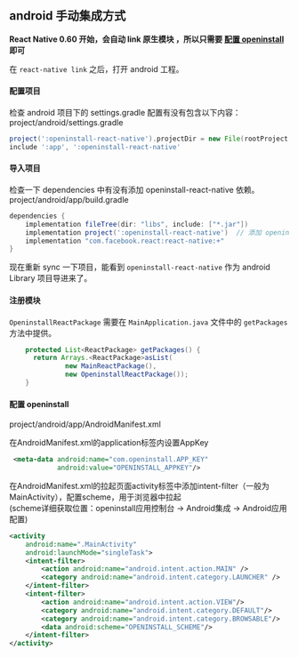 ## android 手动集成方式

**React Native 0.60 开始，会自动 link 原生模块 ，所以只需要 [配置 openinstall](#step4) 即可**


在 `react-native link` 之后，打开 android 工程。

#### 配置项目
检查 android 项目下的 settings.gradle 配置有没有包含以下内容：  
project/android/settings.gradle  
``` gradle
project(':openinstall-react-native').projectDir = new File(rootProject.projectDir, '../node_modules/openinstall-react-native/android')
include ':app', ':openinstall-react-native'
```
#### 导入项目
检查一下 dependencies 中有没有添加 openinstall-react-native 依赖。  
project/android/app/build.gradle

``` gradle
dependencies {
    implementation fileTree(dir: "libs", include: ["*.jar"])
    implementation project(':openinstall-react-native')  // 添加 openinstall 依赖
    implementation "com.facebook.react:react-native:+" 
}
```

现在重新 sync 一下项目，能看到 `openinstall-react-native` 作为 android Library 项目导进来了。  
#### 注册模块
`OpeninstallReactPackage` 需要在 `MainApplication.java` 文件中的 `getPackages` 方法中提供。  

``` java
    protected List<ReactPackage> getPackages() {
      return Arrays.<ReactPackage>asList(
              new MainReactPackage(),
              new OpeninstallReactPackage());
    }

```

#### 配置 openinstall
<a id='step4'></a>
project/android/app/AndroidManifest.xml

在AndroidManifest.xml的application标签内设置AppKey  
``` xml
 <meta-data android:name="com.openinstall.APP_KEY"
            android:value="OPENINSTALL_APPKEY"/>

```

在AndroidManifest.xml的拉起页面activity标签中添加intent-filter（一般为MainActivity），配置scheme，用于浏览器中拉起  
(scheme详细获取位置：openinstall应用控制台 -> Android集成 -> Android应用配置)  

``` xml
<activity
    android:name=".MainActivity"
    android:launchMode="singleTask">
    <intent-filter>
        <action android:name="android.intent.action.MAIN" />
        <category android:name="android.intent.category.LAUNCHER" />
    </intent-filter>
    <intent-filter>
        <action android:name="android.intent.action.VIEW"/>
        <category android:name="android.intent.category.DEFAULT"/>
        <category android:name="android.intent.category.BROWSABLE"/>
        <data android:scheme="OPENINSTALL_SCHEME"/>
    </intent-filter>
</activity>

```


